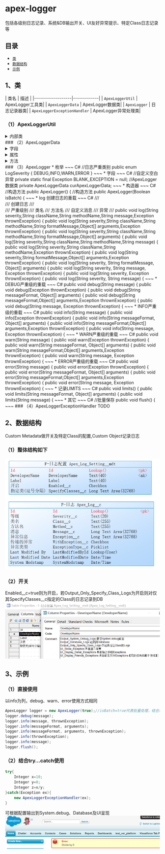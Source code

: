 # apex-logger
包括各级别日志记录、系统&amp;DB输出开关、UI友好异常提示、特定Class日志记录等

## 目录
- [`类`](#is-class)
- [`数据结构`](#is-data)
- [`示例`](#is-example)

## 1、类
<a name="is-class"></a>
| 类名 | 描述 |
|-------------------|-------------|
| `ApexLoggerUtil` 		| ApexLogger工具类|
| `ApexLoggerData` 		| ApexLogger数据类|
| `ApexLogger` 		    | 日志记录器类|
| `ApexLoggerExceptionHandler` 		| ApexLogger异常处理类|
### （1）ApexLoggerUtil
<details>
<summary>内部类</summary>

    * Caller 调用者实体类
    ~~~ C#
    public class Caller {
        public String className { get; set; }
        public String methodName { get; set; }
    ~~~
    * Reflector 反射类（获取调用者）
    ~~~ C#
    String stacktrace = new NullPointerException().getStackTraceString();
    Matcher matcher = callerPattern.matcher(stacktrace);

    Caller caller = new Caller();
    //获取第一级的调用者
    while (matcher.find()) {
    List<String> haystack = matcher.group(1).split('\\.');
    caller.methodName = haystack.remove(haystack.size() - 1);
    caller.className = String.join(haystack, '.');
    }
    ~~~

</details>
### （2）ApexLoggerData
<details>
<summary>字段</summary>

~~~ C#
//自定义空白异常
private static final Exception BLANK_EXCEPTION = null;
~~~

</details>
<details>
<summary>属性</summary>

~~~ C#
//通过System.debug输出
public Boolean OutputSystemDebugLogs{get;set;}
//记录到Database
public Boolean OutputDatabaseLogs{get;set;}
//仅记录指定Class的Logs
public Boolean OutputOnlySpecifyClassLogs{get;set;}
//界面显示异常
public Boolean UIShowException{get;set;}
//界面输出详细Exceptions
public Boolean UIDisplayDetailExceptions{get;set;}
//界面输出友好Exceptions
public Boolean UIDisplayFriendlyExceptions{get;set;}
//指定Class
public String SpecifyClasses{get;set;}
//是否分批处理
public Boolean IsBatches{get;set;}
//ApexLog待处理集合
public List<Apex_Log__c> ApexBatches{get;set;}
~~~

</details>
<details>
<summary>方法</summary>

~~~ C#
//构造方法
public ApexLoggerData() {
    IsBatches=false;
    ApexBatches=new List<Apex_Log__c>();
    initApexLogSetting();
}
//初始化
private void initApexLogSetting(){
//获取配置信息
private List<Apex_Log_Setting__mdt> getConfiguration() {
//保存Log
public void Savelog(String severity, String className, String methodName, String message, Exception thrownException) {
//获取日志消息
private String getLogMessage(String message, Exception thrownException) {
//获取异常消息
private String getExceptionMessage(Exception thrownException) {
//通过System.debug输出
private void systemDebug(String message,String exceptionMessage,String severity){
//获取System.debug输出的LoggingLevel
private LoggingLevel severityToLoggingLevel(String severity) {
//记录到Database
private void saveToDatabase(Apex_Log__c log){
//是否记录当前Class到Database
private Boolean isRecordCurClass(String className){
//批量保存并刷新
public void flush() {
//获取友好的异常【给到View】
public String getFriendlyExceptionMessage(String exceptionType){
~~~

</details>
### （3）ApexLogger
* 枚举
~~~ C#
 //日志严重类别
public enum LogSeverity {
    DEBUG,INFO,WARN,ERROR
}
~~~
* 字段
~~~ C#
//自定义空白异常
private static final Exception BLANK_EXCEPTION = null;
//ApexLogger数据类
private ApexLoggerData curApexLoggerData;
~~~
* 构造器
~~~ C#
//构造方法
public ApexLogger() {
//构造方法
public ApexLogger(Boolean isBatch) {
~~~
* log 创建日志的重载
~~~ C#
/// <summary>
/// 创建日志
/// </summary>
/// <param name="severity">严重级别</param>
/// <param name="className">类名</param>
/// <param name="methodName">方法名</param>
/// <param name="message">自定义消息</param>
/// <param name="thrownException">异常</param>
/// <returns></returns>
public void log(String severity,String className,String methodName,String message,Exception thrownException) {
public void log(String severity,String className,String methodName,String formatMessage,Object[] arguments,Exception thrownException) {
public void log(String severity,String className,String methodName,String formatMessage,Object[] arguments) {
public void log(String severity,String className,String methodName,String message) {
public void log(String severity,String className,String methodName,Exception thrownException) {
public void log(String severity,String formatMessage,Object[] arguments,Exception thrownException) {
public void log(String severity, String formatMessage, Object[] arguments) {
public void log(String severity, String message, Exception thrownException) {
public void log(String severity, Exception thrownException) {
public void log(String severity, String message) {
~~~
* DEBUG严重级的重载
~~~ C#
public void debug(String message) {
public void debug(Exception thrownException) {
public void debug(String messageFormat, Object[] arguments) {
public void debug(String messageFormat,Object[] arguments,Exception thrownException) {
public void debug(String message, Exception thrownException) {
~~~
* INFO严重级的重载
~~~ C#
public void info(String message) {
public void info(Exception thrownException) {
public void info(String messageFormat, Object[] arguments) {
public void info(String messageFormat,Object[] arguments,Exception thrownException) {
public void info(String message, Exception thrownException) {
~~~
* WARN严重级的重载
~~~ C#
public void warn(String message) {
public void warn(Exception thrownException) {
public void warn(String messageFormat, Object[] arguments) {
public void warn(String messageFormat,Object[] arguments,Exception thrownException) {
public void warn(String message, Exception thrownException) {
~~~
* ERROR严重级的重载
~~~ C#
public void error(String message) {
public void error(Exception thrownException) {
public void error(String messageFormat, Object[] arguments) {
public void error(String messageFormat,Object[] arguments,Exception thrownException) {
public void error(String message, Exception thrownException) {
~~~
* 记录LIMITS
~~~ C#
public void limits() {
public void limits(String messageFormat, Object[] arguments) {
public void limits(String message) {
~~~
* 其它
~~~ C#
//批量保存
public void flush() {
~~~
### （4）ApexLoggerExceptionHandler
TODO


## 2、数据结构
<a name="is-data"></a>
Custom Metadata做开关及特定Class的配置,Custom Object记录日志
### （1）整体结构如下
![](https://github.com/fearless87/apex-logger/blob/master/image/db-log.png)

### （2）开关
Enabled__c=true则为开启，若Output_Only_Specify_Class_Logs为开启则对仅其SpecifyClasses__c指定的Class的日志记录到DB
![](https://github.com/fearless87/apex-logger/blob/master/image/log-setting.png)


## 3、示例
<a name="is-example"></a>
### （1）直接使用
以info为列，debug、warn、error使用方式相同
~~~ C#
ApexLogger logger = new ApexLogger(true);//isBatch=true代表批量处理，结合flush()一次性提交
logger.debug(message);
logger.info(message, thrownException);
logger.info(messageFormat, arguments);
logger.info(messageFormat, arguments, thrownException);
logger.info(thrownException);
logger.info(message);
logger.flush();
~~~
### （2）结合try...catch使用
~~~ C#
try{
    Integer x=10;
    Integer y=0;
    Integer z=x/y;
}catch(Exception ex){
    new ApexLoggerExceptionHandler(ex);
}
~~~
可根据配置输出到System.debug、Database及UI呈现
![](https://github.com/fearless87/apex-logger/blob/master/image/messages-error.png)

